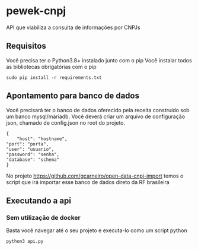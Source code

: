 # pewek-cnpj
API que viabiliza a consulta de informações por CNPJs

## Requisitos
Você precisa ter o Python3.8+ instalado junto com o pip
Você instalar todos as bibliotecas obrigatórias com o pip
```
sudo pip install -r requirements.txt
```

## Apontamento para banco de dados
Você precisará ter o banco de dados oferecido pela receita construído sob um banco mysql/mariadb. Você deverá criar um arquivo de configuração json, chamado de config.json no root do projeto.

```
{
    "host": "hostname",     
"port": "porta",     
"user": "usuario",     
"password": "senha", 
"database": "schema"
}
```

No projeto https://github.com/gcarneiro/open-data-cnpj-import temos o script que irá importar esse banco de dados direto da RF brasileira

## Executando a api

### Sem utilização de docker
Basta você navegar até o seu projeto e executa-lo como um script python
```
python3 api.py
```


